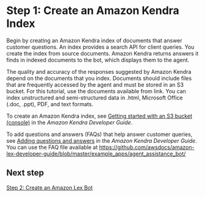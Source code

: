 # Step 1: Create an Amazon Kendra Index<a name="agent-step-1"></a>

Begin by creating an Amazon Kendra index of documents that answer customer questions\. An index provides a search API for client queries\. You create the index from source documents\. Amazon Kendra returns answers it finds in indexed documents to the bot, which displays them to the agent\.

The quality and accuracy of the responses suggested by Amazon Kendra depend on the documents that you index\. Documents should include files that are frequently accessed by the agent and must be stored in an S3 bucket\. For this tutorial, use the documents available from link\. You can index unstructured and semi\-structured data in \.html, Microsoft Office \(\.doc, \.ppt\), PDF, and text formats\. 

To create an Amazon Kendra index, see [Getting started with an S3 bucket \(console\)](https://docs.aws.amazon.com/kendra/latest/dg/gs-console.html) in the *Amazon Kendra Developer Guide*\.

To add questions and answers \(FAQs\) that help answer customer queries, see [Adding questions and answers](https://docs.aws.amazon.com/kendra/latest/dg/in-creating-faq.html) in the *Amazon Kendra Developer Guide*\. You can use the FAQ file available at [https://github\.com/awsdocs/amazon\-lex\-developer\-guide/blob/master/example\_apps/agent\_assistance\_bot/ ](https://github.com/awsdocs/amazon-lex-developer-guide/blob/master/example_apps/agent_assistance_bot/)

## Next step<a name="agent-step-1-next"></a>

[Step 2: Create an Amazon Lex Bot](agent-step-2.md)